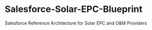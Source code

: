 # Salesforce-Solar-EPC-Blueprint
Salesforce Reference Architecture for Solar EPC and O&amp;M Providers
